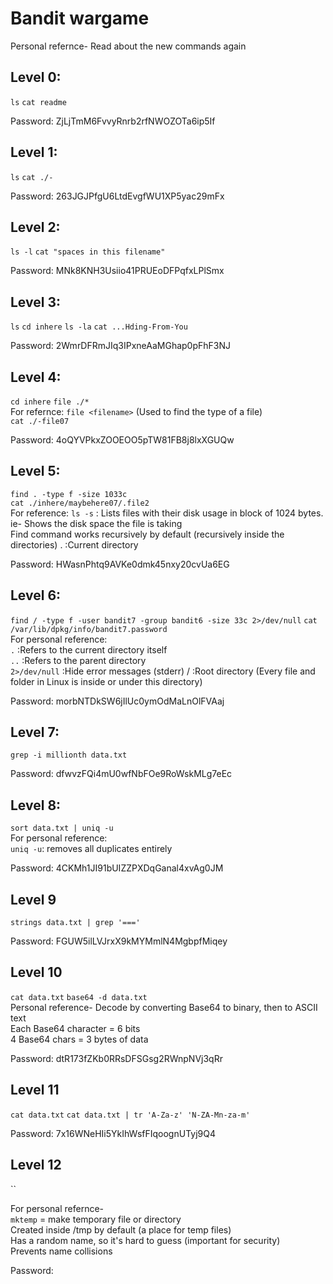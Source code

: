 # Bandit wargame 
Personal refernce- Read about the new commands again
## Level 0: 
`ls`
`cat readme`

Password: ZjLjTmM6FvvyRnrb2rfNWOZOTa6ip5If

## Level 1: 
`ls`
`cat ./-`

Password: 263JGJPfgU6LtdEvgfWU1XP5yac29mFx

## Level 2:
`ls -l`
`cat "spaces in this filename"`

Password: MNk8KNH3Usiio41PRUEoDFPqfxLPlSmx

## Level 3:
`ls`
`cd inhere`
`ls -la`
`cat ...Hding-From-You`

Password: 2WmrDFRmJIq3IPxneAaMGhap0pFhF3NJ

## Level 4:
`cd inhere`
`file ./*`  
For refernce: `file <filename>` (Used to find the type of a file)<br>
`cat ./-file07`

Password: 4oQYVPkxZOOEOO5pTW81FB8j8lxXGUQw

## Level 5:
`find . -type f -size 1033c`<br>
`cat ./inhere/maybehere07/.file2`<br>
For reference:
`ls -s` : Lists files with their disk usage in block of 1024 bytes. ie- Shows the disk space the file is taking<br>
Find command works recursively by default (recursively inside the directories)
. :Current directory

Password: HWasnPhtq9AVKe0dmk45nxy20cvUa6EG

## Level 6:
`find / -type f -user bandit7 -group bandit6 -size 33c 2>/dev/null`
`cat /var/lib/dpkg/info/bandit7.password`<br>
For personal reference:<br>
`.` :Refers to the current directory itself<br>
`..` :Refers to the parent directory<br>
`2>/dev/null` :Hide error messages (stderr)
/ :Root directory (Every file and folder in Linux is inside or under this directory)

Password: morbNTDkSW6jIlUc0ymOdMaLnOlFVAaj

## Level 7:
`grep -i millionth data.txt`

Password: dfwvzFQi4mU0wfNbFOe9RoWskMLg7eEc

## Level 8:
`sort data.txt | uniq -u`<br>
For personal reference:<br>
`uniq -u`: removes all duplicates entirely

Password: 4CKMh1JI91bUIZZPXDqGanal4xvAg0JM

## Level 9
`strings data.txt | grep '==='`

Password: FGUW5ilLVJrxX9kMYMmlN4MgbpfMiqey

## Level 10
`cat data.txt`
`base64 -d data.txt`<br>
Personal reference- Decode by converting Base64 to binary, then to ASCII text<br>
Each Base64 character = 6 bits<br>
4 Base64 chars = 3 bytes of data

Password: dtR173fZKb0RRsDFSGsg2RWnpNVj3qRr

## Level 11
`cat data.txt`
`cat data.txt | tr 'A-Za-z' 'N-ZA-Mn-za-m'`

Password: 7x16WNeHIi5YkIhWsfFIqoognUTyj9Q4

## Level 12
``

For personal refernce- <br>
`mktemp` = make temporary file or directory<br>
Created inside /tmp by default (a place for temp files)<br>
Has a random name, so it's hard to guess (important for security)<br>
Prevents name collisions


Password: 
